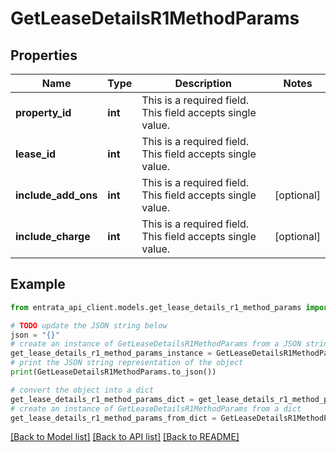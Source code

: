 # GetLeaseDetailsR1MethodParams


## Properties

Name | Type | Description | Notes
------------ | ------------- | ------------- | -------------
**property_id** | **int** | This is a required field. This field accepts single value. | 
**lease_id** | **int** | This is a required field. This field accepts single value. | 
**include_add_ons** | **int** | This is a required field. This field accepts single value. | [optional] 
**include_charge** | **int** | This is a required field. This field accepts single value. | [optional] 

## Example

```python
from entrata_api_client.models.get_lease_details_r1_method_params import GetLeaseDetailsR1MethodParams

# TODO update the JSON string below
json = "{}"
# create an instance of GetLeaseDetailsR1MethodParams from a JSON string
get_lease_details_r1_method_params_instance = GetLeaseDetailsR1MethodParams.from_json(json)
# print the JSON string representation of the object
print(GetLeaseDetailsR1MethodParams.to_json())

# convert the object into a dict
get_lease_details_r1_method_params_dict = get_lease_details_r1_method_params_instance.to_dict()
# create an instance of GetLeaseDetailsR1MethodParams from a dict
get_lease_details_r1_method_params_from_dict = GetLeaseDetailsR1MethodParams.from_dict(get_lease_details_r1_method_params_dict)
```
[[Back to Model list]](../README.md#documentation-for-models) [[Back to API list]](../README.md#documentation-for-api-endpoints) [[Back to README]](../README.md)


